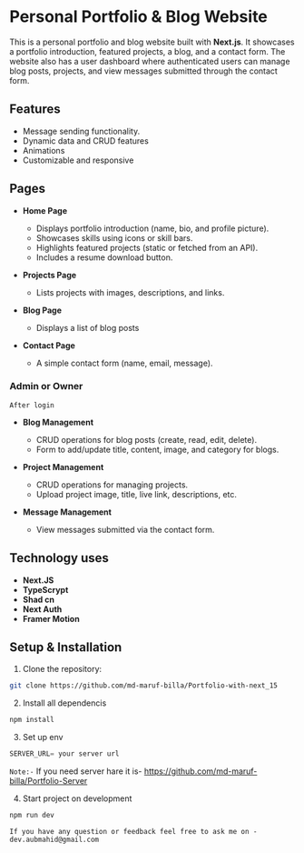 # Personal Portfolio & Blog Website

This is a personal portfolio and blog website built with **Next.js**. It showcases a portfolio introduction, featured projects, a blog, and a contact form. The website also has a user dashboard where authenticated users can manage blog posts, projects, and view messages submitted through the contact form.

## Features

- Message sending functionality.
- Dynamic data and CRUD features
- Animations
- Customizable and responsive

## Pages

- **Home Page**
  - Displays portfolio introduction (name, bio, and profile picture).
  - Showcases skills using icons or skill bars.
  - Highlights featured projects (static or fetched from an API).
  - Includes a resume download button.
- **Projects Page**

  - Lists projects with images, descriptions, and links.

- **Blog Page**
  - Displays a list of blog posts
- **Contact Page**
  - A simple contact form (name, email, message).

### Admin or Owner

`After login`

- **Blog Management**

  - CRUD operations for blog posts (create, read, edit, delete).
  - Form to add/update title, content, image, and category for blogs.

- **Project Management**

  - CRUD operations for managing projects.
  - Upload project image, title, live link, descriptions, etc.

- **Message Management**
  - View messages submitted via the contact form.

## Technology uses

- **Next.JS**
- **TypeScrypt**
- **Shad cn**
- **Next Auth**
- **Framer Motion**

## Setup & Installation

1. Clone the repository:

```bash
git clone https://github.com/md-maruf-billa/Portfolio-with-next_15
```

2. Install all dependencis

```bash
npm install
```

3. Set up env

```js
SERVER_URL= your server url
```

`Note:-` If you need server hare it is- https://github.com/md-maruf-billa/Portfolio-Server

4. Start project on development

```bash
npm run dev
```

`If you have any question or feedback feel free to ask me on - dev.aubmahid@gmail.com`
